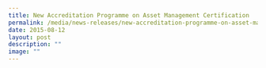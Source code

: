 ```yaml
---
title: New Accreditation Programme on Asset Management Certification
permalink: /media/news-releases/new-accreditation-programme-on-asset-management-certification/
date: 2015-08-12
layout: post
description: ""
image: ""
---
```

